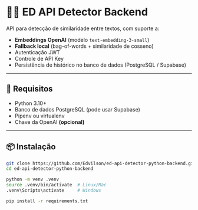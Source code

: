 # 🕵️‍♂️ ED API Detector Backend

API para detecção de similaridade entre textos, com suporte a:
- **Embeddings OpenAI** (modelo `text-embedding-3-small`)
- **Fallback local** (bag-of-words + similaridade de cosseno)
- Autenticação JWT
- Controle de API Key
- Persistência de histórico no banco de dados (PostgreSQL / Supabase)

---

## 🚀 Requisitos

- Python 3.10+
- Banco de dados PostgreSQL (pode usar Supabase)
- Pipenv ou virtualenv
- Chave da OpenAI **(opcional)**

---

## 📦 Instalação

```bash
git clone https://github.com/Edvilson/ed-api-detector-python-backend.git
cd ed-api-detector-python-backend

python -m venv .venv
source .venv/bin/activate  # Linux/Mac
.venv\Scripts\activate     # Windows

pip install -r requirements.txt
